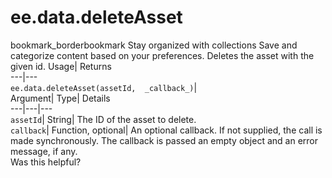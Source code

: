  
#  ee.data.deleteAsset
bookmark_borderbookmark Stay organized with collections  Save and categorize content based on your preferences.
Deletes the asset with the given id. 
Usage| Returns  
---|---  
`ee.data.deleteAsset(assetId,  _callback_)`|   
Argument|  Type| Details  
---|---|---  
`assetId`| String| The ID of the asset to delete.  
`callback`| Function, optional| An optional callback. If not supplied, the call is made synchronously. The callback is passed an empty object and an error message, if any.  
Was this helpful?
